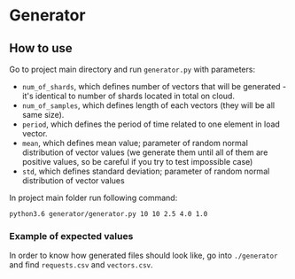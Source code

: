 # Generator

## How to use

Go to project main directory and run `generator.py` with parameters:
- `num_of_shards`, which defines number of vectors that will be generated - it's identical to number of shards located in total on cloud.
- `num_of_samples`, which defines length of each vectors (they will be all same size).
- `period`, which defines the period of time related to one element in load vector.
- `mean`, which defines mean value; parameter of random normal distribution of vector values (we generate them until all of them are positive values, so be careful if you try to test impossible case)
- `std`, which defines standard deviation; parameter of random normal distribution of vector values


In project main folder run following command:

```
python3.6 generator/generator.py 10 10 2.5 4.0 1.0
```

### Example of expected values

In order to know how generated files should look like, go into `./generator` and find `requests.csv` and `vectors.csv`.

